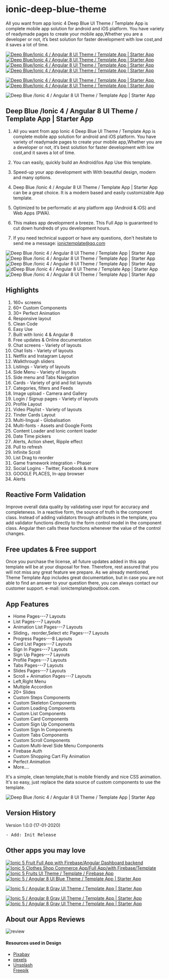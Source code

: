 # ionic-deep-blue-theme
All you want from app Ionic 4 Deep Blue UI Theme / Template App is complete mobile app solution for android and iOS platform. You have variety of readymade pages to create your mobile app,Whether you are a developer or not, it’s best solution for faster development with low cost,and it saves a lot of time.

<p>
    <a href="http://bit.ly/2v6ubil" target="_blank">
        <img src="https://i.ibb.co/GP3BPQ0/deepblue-qrcodeandroid.jpg"
             alt="Deep Blue/Ionic 4 / Angular 8 UI Theme / Template App | Starter App" border="0">
    </a>
    <a href="http://bit.ly/2GaFRTm"
       target="_blank">
        <img src="https://i.ibb.co/5WJjXMh/deepblue-qrcodegoogle.jpg"
             alt="Deep Blue/Ionic 4 / Angular 8 UI Theme / Template App | Starter App" border="0">
    </a>
    <a href="https://preview.codecanyon.net/item/deep-blue-ionic-4-angular-8-ui-theme-template-app-starter-app/full_screen_preview/25548566"
       target="_blank">
        <img src="https://i.ibb.co/RzR2rq5/document1.jpg"
             alt="Deep Blue/Ionic 4 / Angular 8 UI Theme / Template App | Starter App" border="0">
    </a>
    <a href="https://codecanyon.net/user/captain96778" target="_blank">
        <img src="https://i.ibb.co/0nVhJKy/follow.jpg"
             alt="Deep Blue/Ionic 4 / Angular 8 UI Theme / Template App | Starter App" border="0">
    </a>
</p>

<p>
    <a href="mailto:ionictemplate@qq.com">
        <img src="https://i.ibb.co/sRS5npT/emailbtn.png"
             alt="Deep Blue/Ionic 4 / Angular 8 UI Theme / Template App | Starter App" border="0">
    </a>
    &nbsp;&nbsp;&nbsp;
    <a href="https://youtu.be/BqDLbsqp5qw" target="_blank">
        <img src="https://i.ibb.co/YhbBCDm/videobtn.png"
             alt="Deep Blue/Ionic 4 / Angular 8 UI Theme / Template App | Starter App" border="0">
    </a>
</p>

<img src="https://i.ibb.co/NxYd3QD/deep-demo.gif"
     alt="Deep Blue /Ionic 4 / Angular 8 UI Theme / Template App | Starter App" border="0">

<h2><strong> Deep Blue /Ionic 4 / Angular 8 UI Theme / Template App | Starter App</strong></h2>
<ol>
    <li>
        <p>All you want from app Ionic 4 Deep Blue UI Theme / Template App is complete mobile app solution for
            android and iOS platform. You have variety of readymade pages to create
            your mobile app,Whether you are a developer or not, it’s best solution for faster development with low
            cost,and
            it saves a lot of time.</p>
    </li>
    <li>
        <p>You can easily, quickly build an Android/Ios App Use this template. </p>
    </li>
    <li>
        <p>Speed-up your app development with With beautiful design, modern and many options.</p>
    </li>
    <li>
        <p>Deep Blue /Ionic 4 / Angular 8 UI Theme / Template App | Starter App can be a great choice. It is a modern
            based and easily
            customizable App
            template.</p>
    </li>
    <li><p>Optimized to be performatic at any platform app (Android & iOS) and Web Apps (PWA).</p></li>
    <li><p>This makes app development a breeze. This Full App is guaranteed to cut down hundreds of you development
        hours.</p></li>
    <li><p>If you need technical support or have any questions, don't hesitate to send me a message:
        <a href="mailto:ionictemplate@qq.com">ionictemplate@qq.com</a></p></li>
</ol>

<img src="https://i.ibb.co/1QzyTfw/deep-card.gif"
     alt="Deep Blue /Ionic 4 / Angular 8 UI Theme / Template App | Starter App" border="0">
<img src="https://i.ibb.co/0GD9Qnp/deep-shop.gif"
     alt="Deep Blue /Ionic 4 / Angular 8 UI Theme / Template App | Starter App" border="0">
<img src="https://i.ibb.co/qxb7yhJ/deep-scroll.gif"
     alt="Deep Blue /Ionic 4 / Angular 8 UI Theme / Template App | Starter App" border="0">
<img src="https://i.ibb.co/rywzybD/deep-slide.gif"
     alt="dDeep Blue /Ionic 4 / Angular 8 UI Theme / Template App | Starter App" border="0">
<img src="https://i.ibb.co/cYYn9Hr/deep-tabs.gif"
     alt="Deep Blue /Ionic 4 / Angular 8 UI Theme / Template App | Starter App" border="0">


<h2><strong>Highlights</strong></h2>
<ol>
    <li>160+ screens</li>
    <li>60+ Custom Components</li>
    <li>30+ Perfect Animation</li>
    <li>Responsive layout</li>
    <li>Clean Code</li>
    <li>Easy Use</li>
    <li>Built with Ionic 4 &amp; Angular 8</li>
    <li>Free updates &amp; Online documentation</li>
    <li>Chat screens - Variety of layouts</li>
    <li>Chat lists - Variety of layouts</li>
    <li>Netflix and Instagram Layout</li>
    <li>Walkthrough sliders</li>
    <li> Listings - Variety of layouts</li>
    <li>Side Menu - Variety of layouts</li>
    <li>Side menu and Tabs Navigation</li>
    <li>Cards - Variety of grid and list layouts</li>
    <li> Categories, filters and Feeds</li>
    <li> Image upload - Camera and Gallery</li>
    <li> Login / Signup pages - Variety of layouts</li>
    <li> Profile Layout</li>
    <li> Video Playlist - Variety of layouts</li>
    <li> Tinder Cards Layout</li>
    <li> Multi-lingual - Globalisation</li>
    <li> Multi-fonts - Assets and Google Fonts</li>
    <li> Content Loader and Ionic content loader</li>
    <li> Date Time pickers</li>
    <li> Alerts, Action sheet, Ripple effect</li>
    <li> Pull to refresh</li>
    <li>Infinite Scroll</li>
    <li> List Drag to reorder</li>
    <li>Game framework integration - Phaser</li>
    <li>Social Logins - Twitter, Facebook & more</li>
    <li>GOOGLE PLACES, In-app browser</li>
    <li>Alerts</li>
</ol>

<h2><strong>Reactive Form Validation</strong></h2>
<p>Improve overall data quality by validating user input for accuracy and completeness.
    In a reactive form, the source of truth is the component class. Instead of adding validators through attributes in
    the template, you add validator functions directly to the form control model in the component class. Angular then
    calls these functions whenever the value of the control changes.
<p>


<h2><strong>Free updates & Free support</strong></h2>
<p>Once you purchase the license, all future updates added in this app template will
    be at your disposal for free. Therefore, rest assured that you will not miss any
    great feature we prepare. As we already mentioned, Theme Template App includes great documentation,
    but in case you are not able to find an answer to your question there,
    you can always contact our customer support.
    e-mail: ionictemplate@outlook.com.<p>


<h2><strong>App Features</strong></h2>
<ul>
    <li>Home Pages---7 Layouts</li>
    <li>List Pages---7 Layouts</li>
    <li>Animation List Pages---7 Layouts</li>
    <li>Sliding，reorder,Select etc Pages---7 Layouts</li>
    <li>Progress Pages---8 Layouts</li>
    <li>Card List Pages---7 Layouts</li>
    <li>Sign In Pages---7 Layouts</li>
    <li>Sign Up Pages---7 Layouts</li>
    <li>Profile Pages---7 Layouts</li>
    <li>Tabs Pages---7 Layouts</li>
    <li>Slides Pages---7 Layouts</li>
    <li>Scroll + Animation Pages---7 Layouts</li>
    <li>Left,Right Menu</li>
    <li>Multiple Accordion</li>
    <li>20+ Slides</li>
    <li>Custom Steps Components</li>
    <li>Custom Skeleton Components</li>
    <li>Custom Loading Components</li>
    <li>Custom List Components</li>
    <li>Custom Card Components</li>
    <li>Custom Sign Up Components</li>
    <li>Custom Sign In Components</li>
    <li>Custom Tabs Components</li>
    <li>Custom Scroll Components</li>
    <li>Custom Multi-level Side Menu Components</li>
    <li>Firebase Auth</li>
    <li>Custom Shopping Cart Fly Animation</li>
    <li>Perfect Animation</li>
    <li>More....</li>
</ul>
<p>It's a simple, clean template,that is mobile friendly and nice CSS animation.
    It's so easy, just replace the data source of custom components to use the template.</p>

<img alt="Deep Blue /Ionic 4 / Angular 8 UI Theme / Template App | Starter App"
     src="https://i.ibb.co/j3m6xcx/01introduce.jpg"/>

<h2><strong>Version History</strong></h2>
<p>Version 1.0.0 (17-01-2020)</p>
<pre>
- Add: Init Release
</pre>


<h2><strong>Other apps you may love</strong></h2>
<a href="https://codecanyon.net/item/ionic5-fruit-app-with-firebase/24448819" target="_blank">
    <img src="https://i.ibb.co/4Ps2PGQ/fruits.png" alt="Ionic 5 Fruit Full App with Firebase/Angular Dashboard backend"
         border="0">
</a>
<a href="https://codecanyon.net/item/ionic-5-clothes-shop-commerce-appfull-appwith-firebasetemplate/25426884"
   target="_blank">
    <img src="https://i.ibb.co/ncRXGGN/clothetemplate.png"
         alt="Ionic 5 Clothes Shop Commerce App/Full App/with Firebase/Template" border="0">
</a>

<a href="https://codecanyon.net/item/ionic-5-fruits-ui-theme-template-firebase-app/25382959" target="_blank">
    <img src="https://i.ibb.co/QNMWP9c/fruittemplate1.png"
         alt="Ionic 5 Fruits UI Theme / Template / Firebase App" border="0">
</a>


<a href="https://codecanyon.net/item/ionic-5-angular-8-ui-blue-theme-template-app-starter-app/25179998" target="_blank">
    <img src="https://i.ibb.co/TPNQDnJ/bluetemplate.png"
         alt="Ionic 5 / Angular 8 UI Blue Theme / Template App | Starter App" border="0">
</a>

<a href="https://codecanyon.net/item/ionic-5-angular-8-gray-ui-theme-template-app-starter-app/25267829"
   target="_blank">
    <img src="https://i.ibb.co/tJmQ3VF/graytemplate.png"
         alt="Ionic 5 / Angular 8 Gray UI Theme / Template App | Starter App" border="0">
</a>

<a href="https://codecanyon.net/item/ionic-5-angular-8-dark-ui-theme-template-app-starter-app/25261503"
   target="_blank">
    <img src="https://i.ibb.co/2W3K9gN/darktemplate.png"
         alt="Ionic 5 / Angular 8 Gray UI Theme / Template App | Starter App" border="0">
</a>
<a href="https://codecanyon.net/item/ionic-5-angular-8-red-ui-theme-template-app-starter-app/25287143"
   target="_blank">
    <img src="https://i.ibb.co/c3VsYJ8/redtemplate.png"
         alt="Ionic 5 / Angular 8 Gray UI Theme / Template App | Starter App" border="0">
</a>

<h2><strong>About our Apps Reviews</strong></h2>
<img src="https://i.ibb.co/jVxZWv9/review.jpg" alt="review" border="0">
<h4><strong>Resources used in Design</strong></h4>
<ul>
    <li><a href="https://pixabay.com/" target="_blank">Pixabay</a></li>
    <li><a href="https://www.pexels.com" target="_blank">pexels</a></li>
    <li><a href="https://unsplash.com/" target="_blank">Unsplash</a></li>
    <a href="http://www.freepik.com" target="_blank">Freepik</a>
</ul>
